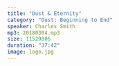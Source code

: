 ```yaml
---
title: "Dust & Eternity"
category: "Dust: Beginning to End"
speaker: Charles Smith
mp3: 20180304.mp3
size: 11529806
duration: "37:42"
image: logo.jpg
---
```

